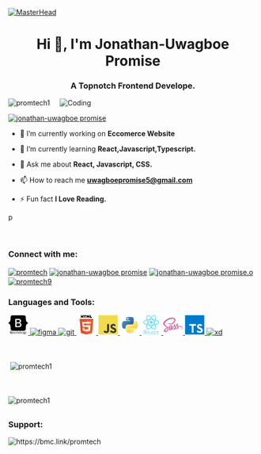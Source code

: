 [![MasterHead](https://img.freepik.com/free-vector/web-development-banner-computer-with-window-computer-with-browser-window_80328-118.jpg?w=2000)](https://www.linkedin.com/in/jonathan-uwagboe-promise-o-60b3a3205/)
<h1 align="center">Hi 👋, I'm Jonathan-Uwagboe Promise</h1>
<h3 align="center">A Topnotch Frontend Develope.</h3>
<img align="right" alt="Coding" width="400" src="https://i.pinimg.com/originals/e8/f4/53/e8f453469a3ec97ecd354df465d73913.gif">

<p align="left"> <img src="https://komarev.com/ghpvc/?username=promtech1&label=Profile%20views&color=0e75b6&style=flat" alt="promtech1" /> </p>

<p align="left"> <a href="https://twitter.com/Promtech5" target="blank"><img src="https://img.shields.io/twitter/follow/jonathan-uwagboe promise?logo=twitter&style=for-the-badge" alt="jonathan-uwagboe promise" /></a> </p>

- 🔭 I’m currently working on **Eccomerce Website**

- 🌱 I’m currently learning **React,Javascript,Typescript.**

- 💬 Ask me about **React, Javascript, CSS.**

- 📫 How to reach me **uwagboepromise5@gmail.com**

- ⚡ Fun fact **I Love Reading.**

<p  style="height: 50px;">p</p>
<h3 align="left" >Connect with me:</h3>
<p align="left">
<a href="https://dev.to/promtech" target="blank"><img align="center" src="https://raw.githubusercontent.com/rahuldkjain/github-profile-readme-generator/master/src/images/icons/Social/devto.svg" alt="promtech" height="30" width="40" /></a>
<a href="https://twitter.com/Promtech5" target="blank"><img align="center" src="https://raw.githubusercontent.com/rahuldkjain/github-profile-readme-generator/master/src/images/icons/Social/twitter.svg" alt="jonathan-uwagboe promise" height="30" width="40" /></a>
<a href="https://linkedin.com/in/jonathan-uwagboe promise.o" target="blank"><img align="center" src="https://raw.githubusercontent.com/rahuldkjain/github-profile-readme-generator/master/src/images/icons/Social/linked-in-alt.svg" alt="jonathan-uwagboe promise.o" height="30" width="40" /></a>
<a href="https://instagram.com/promtech9" target="blank"><img align="center" src="https://raw.githubusercontent.com/rahuldkjain/github-profile-readme-generator/master/src/images/icons/Social/instagram.svg" alt="promtech9" height="30" width="40" /></a>
</p>

<h3 align="left">Languages and Tools:</h3>
<p align="left" style="margin-bottom: 50px;"> <a href="https://getbootstrap.com" target="_blank" rel="noreferrer"> <img src="https://raw.githubusercontent.com/devicons/devicon/master/icons/bootstrap/bootstrap-plain-wordmark.svg" alt="bootstrap" width="40" height="40"/> </a> <a href="https://www.figma.com/" target="_blank" rel="noreferrer"> <img src="https://www.vectorlogo.zone/logos/figma/figma-icon.svg" alt="figma" width="40" height="40"/> </a> <a href="https://git-scm.com/" target="_blank" rel="noreferrer"> <img src="https://www.vectorlogo.zone/logos/git-scm/git-scm-icon.svg" alt="git" width="40" height="40"/> </a> <a href="https://www.w3.org/html/" target="_blank" rel="noreferrer"> <img src="https://raw.githubusercontent.com/devicons/devicon/master/icons/html5/html5-original-wordmark.svg" alt="html5" width="40" height="40"/> </a> <a href="https://developer.mozilla.org/en-US/docs/Web/JavaScript" target="_blank" rel="noreferrer"> <img src="https://raw.githubusercontent.com/devicons/devicon/master/icons/javascript/javascript-original.svg" alt="javascript" width="40" height="40"/> </a> <a href="https://www.python.org" target="_blank" rel="noreferrer"> <img src="https://raw.githubusercontent.com/devicons/devicon/master/icons/python/python-original.svg" alt="python" width="40" height="40"/> </a> <a href="https://reactjs.org/" target="_blank" rel="noreferrer"> <img src="https://raw.githubusercontent.com/devicons/devicon/master/icons/react/react-original-wordmark.svg" alt="react" width="40" height="40"/> </a> <a href="https://sass-lang.com" target="_blank" rel="noreferrer"> <img src="https://raw.githubusercontent.com/devicons/devicon/master/icons/sass/sass-original.svg" alt="sass" width="40" height="40"/> </a> <a href="https://www.typescriptlang.org/" target="_blank" rel="noreferrer"> <img src="https://raw.githubusercontent.com/devicons/devicon/master/icons/typescript/typescript-original.svg" alt="typescript" width="40" height="40"/> </a> <a href="https://www.adobe.com/products/xd.html" target="_blank" rel="noreferrer"> <img src="https://cdn.worldvectorlogo.com/logos/adobe-xd.svg" alt="xd" width="40" height="40"/> </a> </p>

<p style="margin-bottom: 50px;">&nbsp;<img align="center" src="https://github-readme-stats.vercel.app/api?username=promtech1&show_icons=true&locale=en" alt="promtech1" /></p>

<p><img align="center" src="https://github-readme-streak-stats.herokuapp.com/?user=promtech1&" alt="promtech1" /></p>


<h3 align="left" style="margin-top: 30px;">Support:</h3>
<p style="margin-bottom: 80px;"><a href="https://www.buymeacoffee.com/https://bmc.link/promtech"> <img align="left" src="https://cdn.buymeacoffee.com/buttons/v2/default-yellow.png" height="50" width="210" alt="https://bmc.link/promtech" /></a></p><br><br>